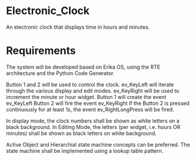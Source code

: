 # Electronic_Clock
An electronic clock that displays time in hours and minutes.

# Requirements
The system will be developed based on Erika OS, using the RTE architecture and the Python Code Generator.

Button 1 and 2 will be used to control the clock. ev_KeyLeft will iterate through the various display and edit modes. ev_KeyRight will be used to increment the minute or hour widget.
Button 1 will create the event ev_KeyLeft
Button 2 will fire the event ev_KeyRight
If the Button 2 is pressed continuously for at least 1s, the event ev_RightLongPress will be fired.

In display mode, the clock numbers shall be shown as white letters on a black background. 
In Editing Mode, the letters (per widget, i.e. hours OR minutes) shall be shown as black letters on white background.

Active Object and Hierarchial state machine concepts can be preferred.
The state machine shall be implemented using a lookup table pattern. 
